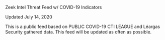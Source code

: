 Zeek Intel Threat Feed w/ COVID-19 Indicators

Updated July 14, 2020

This is a public feed based on PUBLIC COVID-19 CTI LEAGUE and Léargas Security gathered data. This feed will be updated as often as possible.
